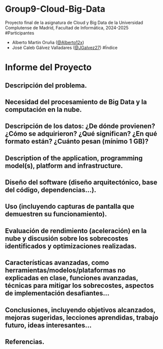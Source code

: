 # Group9-Cloud-Big-Data
Proyecto final de la asignatura de Cloud y Big Data de la Universidad Complutense de Madrid, Facultad de Informática, 2024-2025
#Participantes
- Alberto Martin Oruña ([@Alberto12x](https://github.com/Alberto12x/))
- José Caleb Gálvez Valladares ([@JGalvez27](https://github.com/JGalvez27/))
#Índice

# Informe del Proyecto
## Descripción del problema.
## Necesidad del procesamiento de Big Data y la computación en la nube.
## Descripción de los datos: ¿De dónde provienen? ¿Cómo se adquirieron? ¿Qué significan? ¿En qué formato están? ¿Cuánto pesan (mínimo 1 GB)?
## Description of the application, programming model(s), platform and infrastructure.
## Diseño del software (diseño arquitectónico, base del código, dependencias…).
## Uso (incluyendo capturas de pantalla que demuestren su funcionamiento).
## Evaluación de rendimiento (aceleración) en la nube y discusión sobre los sobrecostes identificados y optimizaciones realizadas.
## Características avanzadas, como herramientas/modelos/plataformas no explicadas en clase, funciones avanzadas, técnicas para mitigar los sobrecostes, aspectos de implementación desafiantes...
## Conclusiones, incluyendo objetivos alcanzados, mejoras sugeridas, lecciones aprendidas, trabajo futuro, ideas interesantes...
## Referencias.

